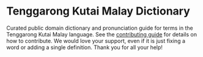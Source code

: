
# Tenggarong Kutai Malay Dictionary

Curated public domain dictionary and pronunciation guide for terms in the Tenggarong Kutai Malay language. See the [contributing guide](https://github.com/drumworkteam/term/blob/make/.github/contributing.md) for details on how to contribute. We would love your support, even if it is just fixing a word or adding a single definition. Thank you for all your help!